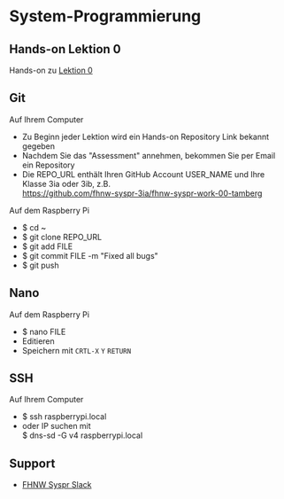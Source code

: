 # System-Programmierung
## Hands-on Lektion 0
Hands-on zu [Lektion 0](https://github.com/tamberg/fhnw-syspr/blob/master/00/README.md)

## Git
Auf Ihrem Computer
* Zu Beginn jeder Lektion wird ein Hands-on Repository Link bekannt gegeben
* Nachdem Sie das "Assessment" annehmen, bekommen Sie per Email ein Repository
* Die REPO_URL enthält Ihren GitHub Account USER_NAME und Ihre Klasse 3ia oder 3ib, z.B.<br/>
            https://github.com/fhnw-syspr-3ia/fhnw-syspr-work-00-tamberg

Auf dem Raspberry Pi
* $ cd ~
* $ git clone REPO_URL
* $ git add FILE
* $ git commit FILE -m "Fixed all bugs"
* $ git push

## Nano
Auf dem Raspberry Pi
* $ nano FILE
* Editieren
* Speichern mit `CRTL-X` `Y` `RETURN`

## SSH
Auf Ihrem Computer
* $ ssh raspberrypi.local
* oder IP suchen mit<br/>$ dns-sd -G v4 raspberrypi.local

## Support
- [FHNW Syspr Slack](https://fhnw-syspr.slack.com/)
